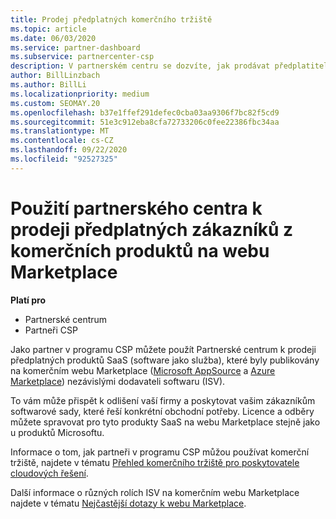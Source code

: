 ```yaml
---
title: Prodej předplatných komerčního tržiště
ms.topic: article
ms.date: 06/03/2020
ms.service: partner-dashboard
ms.subservice: partnercenter-csp
description: V partnerském centru se dozvíte, jak prodávat předplatitele předplatitelům SaaS produktů publikovaným na komerčním tržišti nezávislými dodavateli softwaru (ISV).
author: BillLinzbach
ms.author: BillLi
ms.localizationpriority: medium
ms.custom: SEOMAY.20
ms.openlocfilehash: b37e1ffef291defec0cba03aa9306f7bc82f5cd9
ms.sourcegitcommit: 51e3c912eba8cfa72733206c0fee22386fbc34aa
ms.translationtype: MT
ms.contentlocale: cs-CZ
ms.lasthandoff: 09/22/2020
ms.locfileid: "92527325"
---
```

# <a name="use-partner-center-to-sell-customers-subscriptions-to-commercial-marketplace-products"></a>Použití partnerského centra k prodeji předplatných zákazníků z komerčních produktů na webu Marketplace

**Platí pro**

- Partnerské centrum
- Partneři CSP

Jako partner v programu CSP můžete použít Partnerské centrum k prodeji předplatných produktů SaaS (software jako služba), které byly publikovány na komerčním webu Marketplace ([Microsoft AppSource](https://appsource.microsoft.com/) a [Azure Marketplace](https://azuremarketplace.microsoft.com/)) nezávislými dodavateli softwaru (ISV).

To vám může přispět k odlišení vaší firmy a poskytovat vašim zákazníkům softwarové sady, které řeší konkrétní obchodní potřeby. Licence a odběry můžete spravovat pro tyto produkty SaaS na webu Marketplace stejně jako u produktů Microsoftu.

Informace o tom, jak partneři v programu CSP můžou používat komerční tržiště, najdete v tématu [Přehled komerčního tržiště pro poskytovatele cloudových řešení](csp-commercial-marketplace-overview.md).

Další informace o různých rolích ISV na komerčním webu Marketplace najdete v tématu [Nejčastější dotazy k webu Marketplace](/azure/marketplace/marketplace-faq-publisher-guide).